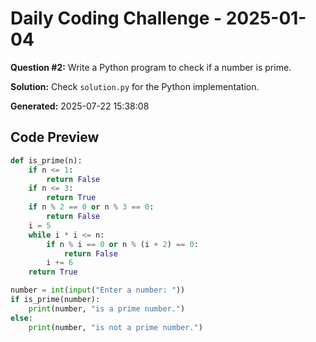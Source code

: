 # Daily Coding Challenge - 2025-01-04

**Question #2:** Write a Python program to check if a number is prime.

**Solution:** Check `solution.py` for the Python implementation.

**Generated:** 2025-07-22 15:38:08

## Code Preview
```python
def is_prime(n):
    if n <= 1:
        return False
    if n <= 3:
        return True
    if n % 2 == 0 or n % 3 == 0:
        return False
    i = 5
    while i * i <= n:
        if n % i == 0 or n % (i + 2) == 0:
            return False
        i += 6
    return True

number = int(input("Enter a number: "))
if is_prime(number):
    print(number, "is a prime number.")
else:
    print(number, "is not a prime number.")
```
